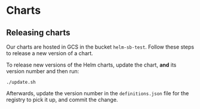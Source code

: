# Charts

## Releasing charts

Our charts are hosted in GCS in the bucket `helm-sb-test`. Follow these steps
to release a new version of a chart.

To release new versions of the Helm charts, update the chart, **and** its
version number and then run:

    ./update.sh

Afterwards, update the version number in the `definitions.json` file for the
registry to pick it up, and commit the change.
